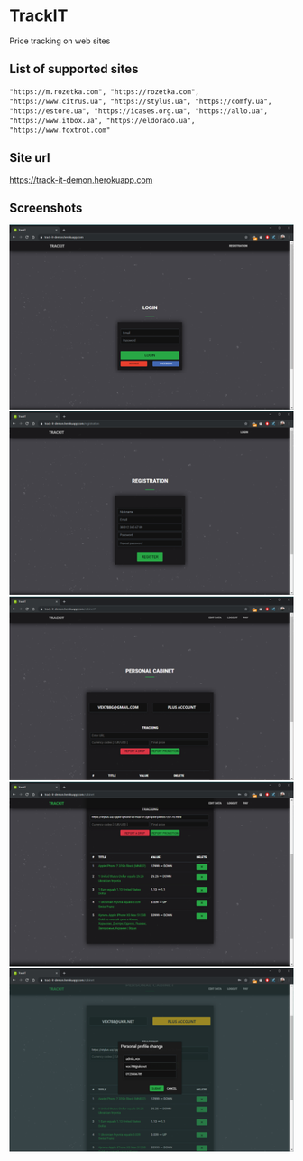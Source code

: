 # TrackIT
Price tracking on web sites

## List of supported sites
``
            "https://m.rozetka.com",
            "https://rozetka.com",
            "https://www.citrus.ua",
            "https://stylus.ua",
            "https://comfy.ua",
            "https://estore.ua",
            "https://icases.org.ua",
            "https://allo.ua",
            "https://www.itbox.ua",
            "https://eldorado.ua",
            "https://www.foxtrot.com"
``

## Site url
https://track-it-demon.herokuapp.com

## Screenshots
![TrackIT](https://github.com/Vex788/TrackIT/blob/master/scrn1.png?raw=true)
![TrackIT](https://github.com/Vex788/TrackIT/blob/master/scrn5.png?raw=true)
![TrackIT](https://github.com/Vex788/TrackIT/blob/master/scrn2.png?raw=true)
![TrackIT](https://github.com/Vex788/TrackIT/blob/master/scrn3.png?raw=true)
![TrackIT](https://github.com/Vex788/TrackIT/blob/master/scrn4.png?raw=true)
